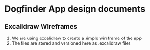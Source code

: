 # Dogfinder App design documents

## Excalidraw Wireframes

1. We are using excalidraw to create a simple wireframe of the app 
2. The files are stored and versioned here as .excalidraw files